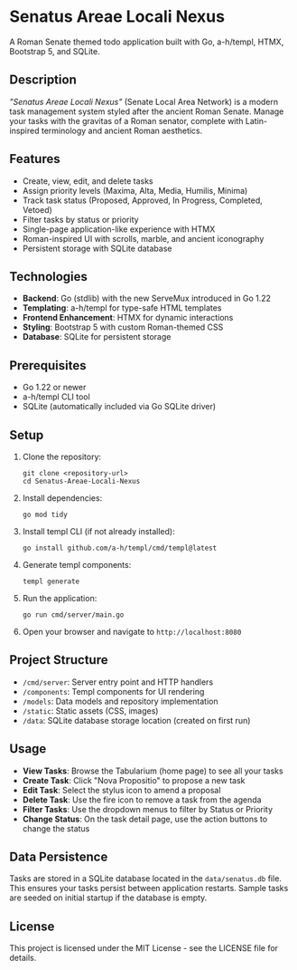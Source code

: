 # Senatus Areae Locali Nexus

A Roman Senate themed todo application built with Go, a-h/templ, HTMX, Bootstrap 5, and SQLite.

## Description

*"Senatus Areae Locali Nexus"* (Senate Local Area Network) is a modern task management system styled after the ancient Roman Senate. Manage your tasks with the gravitas of a Roman senator, complete with Latin-inspired terminology and ancient Roman aesthetics.

## Features

- Create, view, edit, and delete tasks
- Assign priority levels (Maxima, Alta, Media, Humilis, Minima)
- Track task status (Proposed, Approved, In Progress, Completed, Vetoed)
- Filter tasks by status or priority
- Single-page application-like experience with HTMX
- Roman-inspired UI with scrolls, marble, and ancient iconography
- Persistent storage with SQLite database

## Technologies

- **Backend**: Go (stdlib) with the new ServeMux introduced in Go 1.22
- **Templating**: a-h/templ for type-safe HTML templates
- **Frontend Enhancement**: HTMX for dynamic interactions
- **Styling**: Bootstrap 5 with custom Roman-themed CSS
- **Database**: SQLite for persistent storage

## Prerequisites

- Go 1.22 or newer
- a-h/templ CLI tool
- SQLite (automatically included via Go SQLite driver)

## Setup

1. Clone the repository:
   ```
   git clone <repository-url>
   cd Senatus-Areae-Locali-Nexus
   ```

2. Install dependencies:
   ```
   go mod tidy
   ```

3. Install templ CLI (if not already installed):
   ```
   go install github.com/a-h/templ/cmd/templ@latest
   ```

4. Generate templ components:
   ```
   templ generate
   ```

5. Run the application:
   ```
   go run cmd/server/main.go
   ```

6. Open your browser and navigate to `http://localhost:8080`

## Project Structure

- `/cmd/server`: Server entry point and HTTP handlers
- `/components`: Templ components for UI rendering
- `/models`: Data models and repository implementation
- `/static`: Static assets (CSS, images)
- `/data`: SQLite database storage location (created on first run)

## Usage

- **View Tasks**: Browse the Tabularium (home page) to see all your tasks
- **Create Task**: Click "Nova Propositio" to propose a new task
- **Edit Task**: Select the stylus icon to amend a proposal
- **Delete Task**: Use the fire icon to remove a task from the agenda
- **Filter Tasks**: Use the dropdown menus to filter by Status or Priority
- **Change Status**: On the task detail page, use the action buttons to change the status

## Data Persistence

Tasks are stored in a SQLite database located in the `data/senatus.db` file. This ensures your tasks persist between application restarts. Sample tasks are seeded on initial startup if the database is empty.

## License

This project is licensed under the MIT License - see the LICENSE file for details. 
